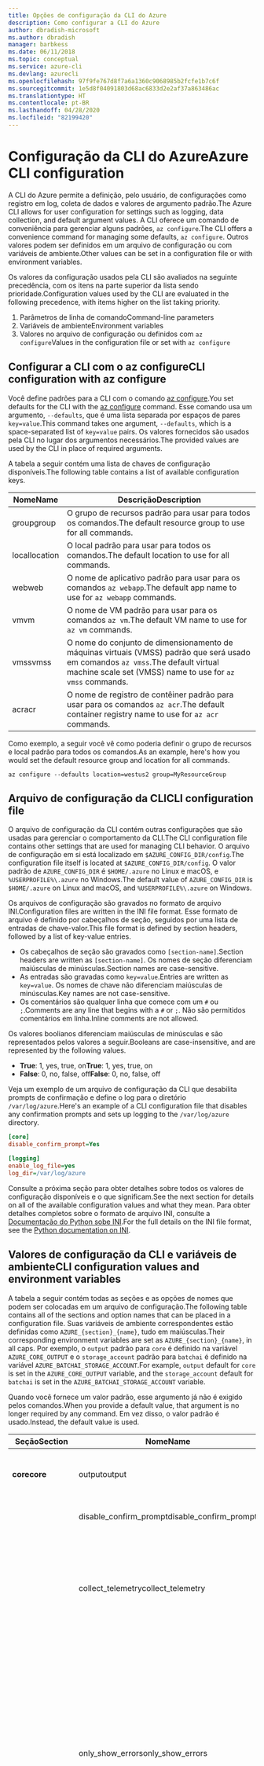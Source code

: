 ```yaml
---
title: Opções de configuração da CLI do Azure
description: Como configurar a CLI do Azure
author: dbradish-microsoft
ms.author: dbradish
manager: barbkess
ms.date: 06/11/2018
ms.topic: conceptual
ms.service: azure-cli
ms.devlang: azurecli
ms.openlocfilehash: 97f9fe767d8f7a6a1360c9068985b2fcfe1b7c6f
ms.sourcegitcommit: 1e5d8f04091803d68ac6833d2e2af37a863486ac
ms.translationtype: HT
ms.contentlocale: pt-BR
ms.lasthandoff: 04/28/2020
ms.locfileid: "82199420"
---
```

# <a name="azure-cli-configuration"></a><span data-ttu-id="ec7e2-103">Configuração da CLI do Azure</span><span class="sxs-lookup"><span data-stu-id="ec7e2-103">Azure CLI configuration</span></span>

<span data-ttu-id="ec7e2-104">A CLI do Azure permite a definição, pelo usuário, de configurações como registro em log, coleta de dados e valores de argumento padrão.</span><span class="sxs-lookup"><span data-stu-id="ec7e2-104">The Azure CLI allows for user configuration for settings such as logging, data collection, and default argument values.</span></span>
<span data-ttu-id="ec7e2-105">A CLI oferece um comando de conveniência para gerenciar alguns padrões, `az configure`.</span><span class="sxs-lookup"><span data-stu-id="ec7e2-105">The CLI offers a convenience command for managing some defaults, `az configure`.</span></span> <span data-ttu-id="ec7e2-106">Outros valores podem ser definidos em um arquivo de configuração ou com variáveis de ambiente.</span><span class="sxs-lookup"><span data-stu-id="ec7e2-106">Other values can be set in a configuration file or with environment variables.</span></span>

<span data-ttu-id="ec7e2-107">Os valores da configuração usados pela CLI são avaliados na seguinte precedência, com os itens na parte superior da lista sendo prioridade.</span><span class="sxs-lookup"><span data-stu-id="ec7e2-107">Configuration values used by the CLI are evaluated in the following precedence, with items higher on the list taking priority.</span></span>

1. <span data-ttu-id="ec7e2-108">Parâmetros de linha de comando</span><span class="sxs-lookup"><span data-stu-id="ec7e2-108">Command-line parameters</span></span>
2. <span data-ttu-id="ec7e2-109">Variáveis de ambiente</span><span class="sxs-lookup"><span data-stu-id="ec7e2-109">Environment variables</span></span>
3. <span data-ttu-id="ec7e2-110">Valores no arquivo de configuração ou definidos com `az configure`</span><span class="sxs-lookup"><span data-stu-id="ec7e2-110">Values in the configuration file or set with `az configure`</span></span>

## <a name="cli-configuration-with-az-configure"></a><span data-ttu-id="ec7e2-111">Configurar a CLI com o az configure</span><span class="sxs-lookup"><span data-stu-id="ec7e2-111">CLI configuration with az configure</span></span>

<span data-ttu-id="ec7e2-112">Você define padrões para a CLI com o comando [az configure](/cli/azure/reference-index#az-configure).</span><span class="sxs-lookup"><span data-stu-id="ec7e2-112">You set defaults for the CLI with the [az configure](/cli/azure/reference-index#az-configure) command.</span></span>
<span data-ttu-id="ec7e2-113">Esse comando usa um argumento, `--defaults`, que é uma lista separada por espaços de pares `key=value`.</span><span class="sxs-lookup"><span data-stu-id="ec7e2-113">This command takes one argument, `--defaults`, which is a space-separated list of `key=value` pairs.</span></span> <span data-ttu-id="ec7e2-114">Os valores fornecidos são usados pela CLI no lugar dos argumentos necessários.</span><span class="sxs-lookup"><span data-stu-id="ec7e2-114">The provided values are used by the CLI in place of required arguments.</span></span>

<span data-ttu-id="ec7e2-115">A tabela a seguir contém uma lista de chaves de configuração disponíveis.</span><span class="sxs-lookup"><span data-stu-id="ec7e2-115">The following table contains a list of available configuration keys.</span></span>

| <span data-ttu-id="ec7e2-116">Nome</span><span class="sxs-lookup"><span data-stu-id="ec7e2-116">Name</span></span> | <span data-ttu-id="ec7e2-117">Descrição</span><span class="sxs-lookup"><span data-stu-id="ec7e2-117">Description</span></span> |
|------|-------------|
| <span data-ttu-id="ec7e2-118">group</span><span class="sxs-lookup"><span data-stu-id="ec7e2-118">group</span></span> | <span data-ttu-id="ec7e2-119">O grupo de recursos padrão para usar para todos os comandos.</span><span class="sxs-lookup"><span data-stu-id="ec7e2-119">The default resource group to use for all commands.</span></span> |
| <span data-ttu-id="ec7e2-120">local</span><span class="sxs-lookup"><span data-stu-id="ec7e2-120">location</span></span> | <span data-ttu-id="ec7e2-121">O local padrão para usar para todos os comandos.</span><span class="sxs-lookup"><span data-stu-id="ec7e2-121">The default location to use for all commands.</span></span> |
| <span data-ttu-id="ec7e2-122">web</span><span class="sxs-lookup"><span data-stu-id="ec7e2-122">web</span></span> | <span data-ttu-id="ec7e2-123">O nome de aplicativo padrão para usar para os comandos `az webapp`.</span><span class="sxs-lookup"><span data-stu-id="ec7e2-123">The default app name to use for `az webapp` commands.</span></span> |
| <span data-ttu-id="ec7e2-124">vm</span><span class="sxs-lookup"><span data-stu-id="ec7e2-124">vm</span></span> | <span data-ttu-id="ec7e2-125">O nome de VM padrão para usar para os comandos `az vm`.</span><span class="sxs-lookup"><span data-stu-id="ec7e2-125">The default VM name to use for `az vm` commands.</span></span> |
| <span data-ttu-id="ec7e2-126">vmss</span><span class="sxs-lookup"><span data-stu-id="ec7e2-126">vmss</span></span> | <span data-ttu-id="ec7e2-127">O nome do conjunto de dimensionamento de máquinas virtuais (VMSS) padrão que será usado em comandos `az vmss`.</span><span class="sxs-lookup"><span data-stu-id="ec7e2-127">The default virtual machine scale set (VMSS) name to use for  `az vmss` commands.</span></span> |
| <span data-ttu-id="ec7e2-128">acr</span><span class="sxs-lookup"><span data-stu-id="ec7e2-128">acr</span></span> | <span data-ttu-id="ec7e2-129">O nome de registro de contêiner padrão para usar para os comandos `az acr`.</span><span class="sxs-lookup"><span data-stu-id="ec7e2-129">The default container registry name to use for `az acr` commands.</span></span> |

<span data-ttu-id="ec7e2-130">Como exemplo, a seguir você vê como poderia definir o grupo de recursos e local padrão para todos os comandos.</span><span class="sxs-lookup"><span data-stu-id="ec7e2-130">As an example, here's how you would set the default resource group and location for all commands.</span></span>

```azurecli-interactive
az configure --defaults location=westus2 group=MyResourceGroup
```

## <a name="cli-configuration-file"></a><span data-ttu-id="ec7e2-131">Arquivo de configuração da CLI</span><span class="sxs-lookup"><span data-stu-id="ec7e2-131">CLI configuration file</span></span>

<span data-ttu-id="ec7e2-132">O arquivo de configuração da CLI contém outras configurações que são usadas para gerenciar o comportamento da CLI.</span><span class="sxs-lookup"><span data-stu-id="ec7e2-132">The CLI configuration file contains other settings that are used for managing CLI behavior.</span></span> <span data-ttu-id="ec7e2-133">O arquivo de configuração em si está localizado em `$AZURE_CONFIG_DIR/config`.</span><span class="sxs-lookup"><span data-stu-id="ec7e2-133">The configuration file itself is located at `$AZURE_CONFIG_DIR/config`.</span></span> <span data-ttu-id="ec7e2-134">O valor padrão de `AZURE_CONFIG_DIR` é `$HOME/.azure` no Linux e macOS, e `%USERPROFILE%\.azure` no Windows.</span><span class="sxs-lookup"><span data-stu-id="ec7e2-134">The default value of `AZURE_CONFIG_DIR` is `$HOME/.azure` on Linux and macOS, and `%USERPROFILE%\.azure` on Windows.</span></span>

<span data-ttu-id="ec7e2-135">Os arquivos de configuração são gravados no formato de arquivo INI.</span><span class="sxs-lookup"><span data-stu-id="ec7e2-135">Configuration files are written in the INI file format.</span></span> <span data-ttu-id="ec7e2-136">Esse formato de arquivo é definido por cabeçalhos de seção, seguidos por uma lista de entradas de chave-valor.</span><span class="sxs-lookup"><span data-stu-id="ec7e2-136">This file format is defined by section headers, followed by a list of key-value entries.</span></span>

* <span data-ttu-id="ec7e2-137">Os cabeçalhos de seção são gravados como `[section-name]`.</span><span class="sxs-lookup"><span data-stu-id="ec7e2-137">Section headers are written as `[section-name]`.</span></span> <span data-ttu-id="ec7e2-138">Os nomes de seção diferenciam maiúsculas de minúsculas.</span><span class="sxs-lookup"><span data-stu-id="ec7e2-138">Section names are case-sensitive.</span></span>
* <span data-ttu-id="ec7e2-139">As entradas são gravadas como `key=value`.</span><span class="sxs-lookup"><span data-stu-id="ec7e2-139">Entries are written as `key=value`.</span></span> <span data-ttu-id="ec7e2-140">Os nomes de chave não diferenciam maiúsculas de minúsculas.</span><span class="sxs-lookup"><span data-stu-id="ec7e2-140">Key names are not case-sensitive.</span></span>
* <span data-ttu-id="ec7e2-141">Os comentários são qualquer linha que comece com um `#` ou `;`.</span><span class="sxs-lookup"><span data-stu-id="ec7e2-141">Comments are any line that begins with a `#` or `;`.</span></span> <span data-ttu-id="ec7e2-142">Não são permitidos comentários em linha.</span><span class="sxs-lookup"><span data-stu-id="ec7e2-142">Inline comments are not allowed.</span></span>

<span data-ttu-id="ec7e2-143">Os valores boolianos diferenciam maiúsculas de minúsculas e são representados pelos valores a seguir.</span><span class="sxs-lookup"><span data-stu-id="ec7e2-143">Booleans are case-insensitive, and are represented by the following values.</span></span>

* <span data-ttu-id="ec7e2-144">__True__: 1, yes, true, on</span><span class="sxs-lookup"><span data-stu-id="ec7e2-144">__True__: 1, yes, true, on</span></span>
* <span data-ttu-id="ec7e2-145">__False__: 0, no, false, off</span><span class="sxs-lookup"><span data-stu-id="ec7e2-145">__False__: 0, no, false, off</span></span>

<span data-ttu-id="ec7e2-146">Veja um exemplo de um arquivo de configuração da CLI que desabilita prompts de confirmação e define o log para o diretório `/var/log/azure`.</span><span class="sxs-lookup"><span data-stu-id="ec7e2-146">Here's an example of a CLI configuration file that disables any confirmation prompts and sets up logging to the `/var/log/azure` directory.</span></span>

```ini
[core]
disable_confirm_prompt=Yes

[logging]
enable_log_file=yes
log_dir=/var/log/azure
```

<span data-ttu-id="ec7e2-147">Consulte a próxima seção para obter detalhes sobre todos os valores de configuração disponíveis e o que significam.</span><span class="sxs-lookup"><span data-stu-id="ec7e2-147">See the next section for details on all of the available configuration values and what they mean.</span></span> <span data-ttu-id="ec7e2-148">Para obter detalhes completos sobre o formato de arquivo INI, consulte a [Documentação do Python sobe INI](https://docs.python.org/3/library/configparser.html#supported-ini-file-structure).</span><span class="sxs-lookup"><span data-stu-id="ec7e2-148">For the full details on the INI file format, see the [Python documentation on INI](https://docs.python.org/3/library/configparser.html#supported-ini-file-structure).</span></span>

## <a name="cli-configuration-values-and-environment-variables"></a><span data-ttu-id="ec7e2-149">Valores de configuração da CLI e variáveis de ambiente</span><span class="sxs-lookup"><span data-stu-id="ec7e2-149">CLI configuration values and environment variables</span></span>

<span data-ttu-id="ec7e2-150">A tabela a seguir contém todas as seções e as opções de nomes que podem ser colocadas em um arquivo de configuração.</span><span class="sxs-lookup"><span data-stu-id="ec7e2-150">The following table contains all of the sections and option names that can be placed in a configuration file.</span></span> <span data-ttu-id="ec7e2-151">Suas variáveis de ambiente correspondentes estão definidas como `AZURE_{section}_{name}`, tudo em maiúsculas.</span><span class="sxs-lookup"><span data-stu-id="ec7e2-151">Their corresponding environment variables are set as `AZURE_{section}_{name}`, in all caps.</span></span> <span data-ttu-id="ec7e2-152">Por exemplo, o `output` padrão para `core` é definido na variável `AZURE_CORE_OUTPUT` e o `storage_account` padrão para `batchai` é definido na variável `AZURE_BATCHAI_STORAGE_ACCOUNT`.</span><span class="sxs-lookup"><span data-stu-id="ec7e2-152">For example, `output` default for `core` is set in the `AZURE_CORE_OUTPUT` variable, and the `storage_account` default for `batchai` is set in the `AZURE_BATCHAI_STORAGE_ACCOUNT` variable.</span></span>

<span data-ttu-id="ec7e2-153">Quando você fornece um valor padrão, esse argumento já não é exigido pelos comandos.</span><span class="sxs-lookup"><span data-stu-id="ec7e2-153">When you provide a default value, that argument is no longer required by any command.</span></span> <span data-ttu-id="ec7e2-154">Em vez disso, o valor padrão é usado.</span><span class="sxs-lookup"><span data-stu-id="ec7e2-154">Instead, the default value is used.</span></span>

| <span data-ttu-id="ec7e2-155">Seção</span><span class="sxs-lookup"><span data-stu-id="ec7e2-155">Section</span></span> | <span data-ttu-id="ec7e2-156">Nome</span><span class="sxs-lookup"><span data-stu-id="ec7e2-156">Name</span></span>      | <span data-ttu-id="ec7e2-157">Type</span><span class="sxs-lookup"><span data-stu-id="ec7e2-157">Type</span></span> | <span data-ttu-id="ec7e2-158">Descrição</span><span class="sxs-lookup"><span data-stu-id="ec7e2-158">Description</span></span>|
|---------|-----------|------|------------|
| <span data-ttu-id="ec7e2-159">__core__</span><span class="sxs-lookup"><span data-stu-id="ec7e2-159">__core__</span></span> | <span data-ttu-id="ec7e2-160">output</span><span class="sxs-lookup"><span data-stu-id="ec7e2-160">output</span></span> | <span data-ttu-id="ec7e2-161">string</span><span class="sxs-lookup"><span data-stu-id="ec7e2-161">string</span></span> | <span data-ttu-id="ec7e2-162">O formato de saída padrão.</span><span class="sxs-lookup"><span data-stu-id="ec7e2-162">The default output format.</span></span> <span data-ttu-id="ec7e2-163">Pode ser `json`, `jsonc`, `tsv` ou `table`.</span><span class="sxs-lookup"><span data-stu-id="ec7e2-163">Can be one of `json`, `jsonc`, `tsv`, or `table`.</span></span> |
| | <span data-ttu-id="ec7e2-164">disable\_confirm\_prompt</span><span class="sxs-lookup"><span data-stu-id="ec7e2-164">disable\_confirm\_prompt</span></span> | <span data-ttu-id="ec7e2-165">booleano</span><span class="sxs-lookup"><span data-stu-id="ec7e2-165">boolean</span></span> | <span data-ttu-id="ec7e2-166">Ativa e desativa prompts de confirmação.</span><span class="sxs-lookup"><span data-stu-id="ec7e2-166">Turn confirmation prompts on/off.</span></span> |
| | <span data-ttu-id="ec7e2-167">collect\_telemetry</span><span class="sxs-lookup"><span data-stu-id="ec7e2-167">collect\_telemetry</span></span> | <span data-ttu-id="ec7e2-168">booleano</span><span class="sxs-lookup"><span data-stu-id="ec7e2-168">boolean</span></span> | <span data-ttu-id="ec7e2-169">Permitir que a Microsoft colete dados anônimos sobre o uso da CLI.</span><span class="sxs-lookup"><span data-stu-id="ec7e2-169">Allow Microsoft to collect anonymous data on the usage of the CLI.</span></span> <span data-ttu-id="ec7e2-170">Para obter informações de privacidade, confira os [Termos de uso da CLI do Azure](https://aka.ms/AzureCliLegal).</span><span class="sxs-lookup"><span data-stu-id="ec7e2-170">For privacy information, see the [Azure CLI Terms of Use](https://aka.ms/AzureCliLegal).</span></span> |
| | <span data-ttu-id="ec7e2-171">only\_show\_errors</span><span class="sxs-lookup"><span data-stu-id="ec7e2-171">only\_show\_errors</span></span> | <span data-ttu-id="ec7e2-172">booleano</span><span class="sxs-lookup"><span data-stu-id="ec7e2-172">boolean</span></span> | <span data-ttu-id="ec7e2-173">Mostra apenas erros durante a invocação de comando.</span><span class="sxs-lookup"><span data-stu-id="ec7e2-173">Only show errors during command invocation.</span></span> <span data-ttu-id="ec7e2-174">Em outras palavras, somente erros serão gravados em `stderr`.</span><span class="sxs-lookup"><span data-stu-id="ec7e2-174">In other words, only errors will be written to `stderr`.</span></span> <span data-ttu-id="ec7e2-175">Ele suprime avisos dos comandos em versão prévia, preteridos e experimentais.</span><span class="sxs-lookup"><span data-stu-id="ec7e2-175">It suppresses warnings from preview, deprecated and experimental commands.</span></span> <span data-ttu-id="ec7e2-176">Ele também está disponível para comandos individuais com o parâmetro `--only-show-errors`.</span><span class="sxs-lookup"><span data-stu-id="ec7e2-176">It is also available for individual commands with the `--only-show-errors` parameter.</span></span> |
| | <span data-ttu-id="ec7e2-177">no\_color</span><span class="sxs-lookup"><span data-stu-id="ec7e2-177">no\_color</span></span> | <span data-ttu-id="ec7e2-178">booleano</span><span class="sxs-lookup"><span data-stu-id="ec7e2-178">boolean</span></span> | <span data-ttu-id="ec7e2-179">Desabilita a cor.</span><span class="sxs-lookup"><span data-stu-id="ec7e2-179">Disable color.</span></span> <span data-ttu-id="ec7e2-180">As mensagens originalmente coloridas serão prefixadas com `DEBUG`, `INFO`, `WARNING` e `ERROR`.</span><span class="sxs-lookup"><span data-stu-id="ec7e2-180">Originally colored messages will be prefixed with `DEBUG`, `INFO`, `WARNING` and `ERROR`.</span></span> <span data-ttu-id="ec7e2-181">Isso ignora o problema de uma biblioteca de terceiro em que a cor do terminal não pode ser revertida depois de um redirecionamento de `stdout`.</span><span class="sxs-lookup"><span data-stu-id="ec7e2-181">This bypasses the issue of a third-party library where the terminal's color cannot revert back after a `stdout` redirection.</span></span> |
| <span data-ttu-id="ec7e2-182">__logging__</span><span class="sxs-lookup"><span data-stu-id="ec7e2-182">__logging__</span></span> | <span data-ttu-id="ec7e2-183">enable\_log\_file</span><span class="sxs-lookup"><span data-stu-id="ec7e2-183">enable\_log\_file</span></span> | <span data-ttu-id="ec7e2-184">booleano</span><span class="sxs-lookup"><span data-stu-id="ec7e2-184">boolean</span></span> | <span data-ttu-id="ec7e2-185">Ativar e desativar o registro em log.</span><span class="sxs-lookup"><span data-stu-id="ec7e2-185">Turn logging on/off.</span></span> |
| | <span data-ttu-id="ec7e2-186">log\_dir</span><span class="sxs-lookup"><span data-stu-id="ec7e2-186">log\_dir</span></span> | <span data-ttu-id="ec7e2-187">string</span><span class="sxs-lookup"><span data-stu-id="ec7e2-187">string</span></span> | <span data-ttu-id="ec7e2-188">O diretório no qual gravar os logs.</span><span class="sxs-lookup"><span data-stu-id="ec7e2-188">The directory to write logs to.</span></span> <span data-ttu-id="ec7e2-189">Por padrão, esse valor é `${AZURE_CONFIG_DIR}/logs`.</span><span class="sxs-lookup"><span data-stu-id="ec7e2-189">By default this value is `${AZURE_CONFIG_DIR}/logs`.</span></span> |
| <span data-ttu-id="ec7e2-190">__storage__</span><span class="sxs-lookup"><span data-stu-id="ec7e2-190">__storage__</span></span> | <span data-ttu-id="ec7e2-191">connection\_string</span><span class="sxs-lookup"><span data-stu-id="ec7e2-191">connection\_string</span></span> | <span data-ttu-id="ec7e2-192">string</span><span class="sxs-lookup"><span data-stu-id="ec7e2-192">string</span></span> | <span data-ttu-id="ec7e2-193">A cadeia de conexão padrão a ser usada para comandos `az storage`.</span><span class="sxs-lookup"><span data-stu-id="ec7e2-193">The default connection string to use for `az storage` commands.</span></span> |
| | <span data-ttu-id="ec7e2-194">account</span><span class="sxs-lookup"><span data-stu-id="ec7e2-194">account</span></span> | <span data-ttu-id="ec7e2-195">string</span><span class="sxs-lookup"><span data-stu-id="ec7e2-195">string</span></span> | <span data-ttu-id="ec7e2-196">O nome de conta padrão a ser usado para comandos `az storage`.</span><span class="sxs-lookup"><span data-stu-id="ec7e2-196">The default account name to use for `az storage` commands.</span></span> |
| | <span data-ttu-id="ec7e2-197">chave</span><span class="sxs-lookup"><span data-stu-id="ec7e2-197">key</span></span> | <span data-ttu-id="ec7e2-198">string</span><span class="sxs-lookup"><span data-stu-id="ec7e2-198">string</span></span> | <span data-ttu-id="ec7e2-199">A chave de conta padrão a ser usada para comandos `az storage`.</span><span class="sxs-lookup"><span data-stu-id="ec7e2-199">The default account key to use for `az storage` commands.</span></span> |
| | <span data-ttu-id="ec7e2-200">sas\_token</span><span class="sxs-lookup"><span data-stu-id="ec7e2-200">sas\_token</span></span> | <span data-ttu-id="ec7e2-201">string</span><span class="sxs-lookup"><span data-stu-id="ec7e2-201">string</span></span> | <span data-ttu-id="ec7e2-202">O token SAS padrão a ser usado para comandos `az storage`.</span><span class="sxs-lookup"><span data-stu-id="ec7e2-202">The default SAS token to use for `az storage` commands.</span></span> |
| <span data-ttu-id="ec7e2-203">__batchai__</span><span class="sxs-lookup"><span data-stu-id="ec7e2-203">__batchai__</span></span> | <span data-ttu-id="ec7e2-204">storage\_account</span><span class="sxs-lookup"><span data-stu-id="ec7e2-204">storage\_account</span></span> | <span data-ttu-id="ec7e2-205">string</span><span class="sxs-lookup"><span data-stu-id="ec7e2-205">string</span></span> | <span data-ttu-id="ec7e2-206">A conta de armazenamento padrão a ser usada para comandos `az batchai`.</span><span class="sxs-lookup"><span data-stu-id="ec7e2-206">The default storage account to use for `az batchai` commands.</span></span> |
| | <span data-ttu-id="ec7e2-207">storage\_key</span><span class="sxs-lookup"><span data-stu-id="ec7e2-207">storage\_key</span></span> | <span data-ttu-id="ec7e2-208">string</span><span class="sxs-lookup"><span data-stu-id="ec7e2-208">string</span></span> | <span data-ttu-id="ec7e2-209">A chave de armazenamento padrão a ser usada para comandos `az batchai`.</span><span class="sxs-lookup"><span data-stu-id="ec7e2-209">The default storage key to use for `az batchai` commands.</span></span> |
| <span data-ttu-id="ec7e2-210">__batch__</span><span class="sxs-lookup"><span data-stu-id="ec7e2-210">__batch__</span></span> | <span data-ttu-id="ec7e2-211">account</span><span class="sxs-lookup"><span data-stu-id="ec7e2-211">account</span></span> | <span data-ttu-id="ec7e2-212">string</span><span class="sxs-lookup"><span data-stu-id="ec7e2-212">string</span></span> | <span data-ttu-id="ec7e2-213">O nome de conta do Lote do Azure a ser usado para comandos `az batch`.</span><span class="sxs-lookup"><span data-stu-id="ec7e2-213">The default Azure Batch account name to use for `az batch` commands.</span></span> |
| | <span data-ttu-id="ec7e2-214">access\_key</span><span class="sxs-lookup"><span data-stu-id="ec7e2-214">access\_key</span></span> | <span data-ttu-id="ec7e2-215">string</span><span class="sxs-lookup"><span data-stu-id="ec7e2-215">string</span></span> | <span data-ttu-id="ec7e2-216">A chave de acesso padrão a ser usada para comandos `az batch`.</span><span class="sxs-lookup"><span data-stu-id="ec7e2-216">The default access key to use for `az batch` commands.</span></span> <span data-ttu-id="ec7e2-217">Usado somente com autorização `aad`.</span><span class="sxs-lookup"><span data-stu-id="ec7e2-217">Only used with `aad` authorization.</span></span> |
| | <span data-ttu-id="ec7e2-218">endpoint</span><span class="sxs-lookup"><span data-stu-id="ec7e2-218">endpoint</span></span> | <span data-ttu-id="ec7e2-219">string</span><span class="sxs-lookup"><span data-stu-id="ec7e2-219">string</span></span> | <span data-ttu-id="ec7e2-220">O ponto de extremidade padrão ao qual se conectar para comandos `az batch`.</span><span class="sxs-lookup"><span data-stu-id="ec7e2-220">The default endpoint to connect to for `az batch` commands.</span></span> |
| | <span data-ttu-id="ec7e2-221">auth\_mode</span><span class="sxs-lookup"><span data-stu-id="ec7e2-221">auth\_mode</span></span> | <span data-ttu-id="ec7e2-222">string</span><span class="sxs-lookup"><span data-stu-id="ec7e2-222">string</span></span> | <span data-ttu-id="ec7e2-223">O modo de autorização a ser usado para comandos `az batch`.</span><span class="sxs-lookup"><span data-stu-id="ec7e2-223">The authorization mode to use for `az batch` commands.</span></span> <span data-ttu-id="ec7e2-224">Pode ser `shared_key` ou `aad`.</span><span class="sxs-lookup"><span data-stu-id="ec7e2-224">Can be `shared_key` or `aad`.</span></span> |
| <span data-ttu-id="ec7e2-225">__nuvem__</span><span class="sxs-lookup"><span data-stu-id="ec7e2-225">__cloud__</span></span> | <span data-ttu-id="ec7e2-226">name</span><span class="sxs-lookup"><span data-stu-id="ec7e2-226">name</span></span> | <span data-ttu-id="ec7e2-227">string</span><span class="sxs-lookup"><span data-stu-id="ec7e2-227">string</span></span> | <span data-ttu-id="ec7e2-228">A nuvem padrão para todos os comandos `az`.</span><span class="sxs-lookup"><span data-stu-id="ec7e2-228">The default cloud for all `az` commands.</span></span>  <span data-ttu-id="ec7e2-229">Os valores possíveis são `AzureCloud` (padrão), `AzureChinaCloud`, `AzureUSGovernment` e `AzureGermanCloud`.</span><span class="sxs-lookup"><span data-stu-id="ec7e2-229">The possible values are  `AzureCloud` (default), `AzureChinaCloud`, `AzureUSGovernment`, `AzureGermanCloud`.</span></span> <span data-ttu-id="ec7e2-230">Para alterar as nuvens é possível usar o comando `az cloud set –name`.</span><span class="sxs-lookup"><span data-stu-id="ec7e2-230">To change clouds, you can use the `az cloud set –name` command.</span></span>  <span data-ttu-id="ec7e2-231">Para obter um exemplo, consulte [Gerenciar Nuvens com a CLI do Azure](manage-clouds-azure-cli.md).</span><span class="sxs-lookup"><span data-stu-id="ec7e2-231">For an example, see [Manage Clouds with the Azure CLI](manage-clouds-azure-cli.md).</span></span> |

> [!NOTE]
> <span data-ttu-id="ec7e2-232">Você pode ver outros valores em seu arquivo de configuração, mas eles são gerenciados diretamente por meio de comandos da CLI, incluindo `az configure`.</span><span class="sxs-lookup"><span data-stu-id="ec7e2-232">You may see other values in your configuration file, but these are managed directly through CLI commands, including `az configure`.</span></span> <span data-ttu-id="ec7e2-233">Os valores listados na tabela acima são os únicos que você mesmo deve alterar.</span><span class="sxs-lookup"><span data-stu-id="ec7e2-233">The ones listed in the table above are the only values you should change yourself.</span></span>
